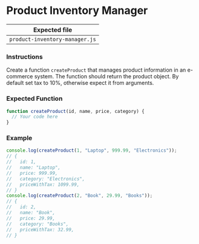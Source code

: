 # Product Inventory Manager

| Expected file                  |
| ------------------------------ |
| `product-inventory-manager.js` |

### Instructions

Create a function `createProduct` that manages product information in an e-commerce system. The function should return the product object. By default set tax to 10%, otherwise expect it from arguments.

### Expected Function

```js
function createProduct(id, name, price, category) {
  // Your code here
}
```

### Example

```js
console.log(createProduct(1, "Laptop", 999.99, "Electronics"));
// {
//   id: 1,
//   name: "Laptop",
//   price: 999.99,
//   category: "Electronics",
//   priceWithTax: 1099.99,
// }
console.log(createProduct(2, "Book", 29.99, "Books"));
// {
//   id: 2,
//   name: "Book",
//   price: 29.99,
//   category: "Books",
//   priceWithTax: 32.99,
// }
```
